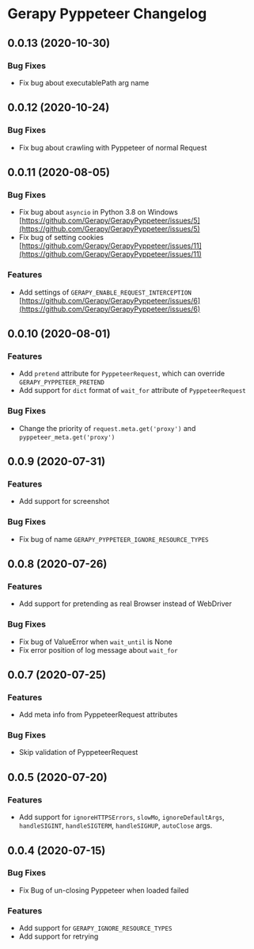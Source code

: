 # Gerapy Pyppeteer Changelog

## 0.0.13 (2020-10-30)

### Bug Fixes

* Fix bug about executablePath arg name

## 0.0.12 (2020-10-24)

### Bug Fixes

* Fix bug about crawling with Pyppeteer of normal Request

## 0.0.11 (2020-08-05)

### Bug Fixes

* Fix bug about `asyncio` in Python 3.8 on Windows [https://github.com/Gerapy/GerapyPyppeteer/issues/5](https://github.com/Gerapy/GerapyPyppeteer/issues/5)
* Fix bug of setting cookies [https://github.com/Gerapy/GerapyPyppeteer/issues/11](https://github.com/Gerapy/GerapyPyppeteer/issues/11)

### Features

* Add settings of `GERAPY_ENABLE_REQUEST_INTERCEPTION` [https://github.com/Gerapy/GerapyPyppeteer/issues/6](https://github.com/Gerapy/GerapyPyppeteer/issues/6)

## 0.0.10 (2020-08-01)

### Features

* Add `pretend` attribute for `PyppeteerRequest`, which can override `GERAPY_PYPPETEER_PRETEND`
* Add support for `dict` format of `wait_for` attribute of `PyppeteerRequest`

### Bug Fixes

* Change the priority of `request.meta.get('proxy')` and `pyppeteer_meta.get('proxy')`

## 0.0.9 (2020-07-31)

### Features

* Add support for screenshot

### Bug Fixes

* Fix bug of name `GERAPY_PYPPETEER_IGNORE_RESOURCE_TYPES`

## 0.0.8 (2020-07-26)

### Features

* Add support for pretending as real Browser instead of WebDriver

### Bug Fixes

* Fix bug of ValueError when `wait_until` is None
* Fix error position of log message about `wait_for`

## 0.0.7 (2020-07-25)

### Features

* Add meta info from PyppeteerRequest attributes

### Bug Fixes

* Skip validation of PyppeteerRequest

## 0.0.5 (2020-07-20)

### Features

* Add support for `ignoreHTTPSErrors`, `slowMo`, `ignoreDefaultArgs`,
`handleSIGINT`, `handleSIGTERM`, `handleSIGHUP`, `autoClose` args.

## 0.0.4 (2020-07-15)

### Bug Fixes

* Fix Bug of un-closing Pyppeteer when loaded failed

### Features

* Add support for `GERAPY_IGNORE_RESOURCE_TYPES`
* Add support for retrying